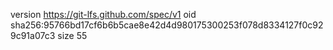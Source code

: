 version https://git-lfs.github.com/spec/v1
oid sha256:95766bd17cf6b6b5cae8e42d4d980175300253f078d8334127f0c929c91a07c3
size 55
